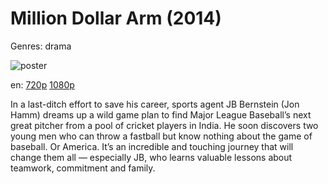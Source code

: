 # Million Dollar Arm (2014)

Genres: drama

![poster](http://image.tmdb.org/t/p/w500/rYOQL42cDdsbhfgaxeEW4SlszUp.jpg)

en:
  [720p](magnet:?xt=urn:btih:8125BADDE00E1640EDB3A5D15975C3B63DFD21E2&tr=udp://glotorrents.pw:6969/announce&tr=udp://tracker.opentrackr.org:1337/announce&tr=udp://torrent.gresille.org:80/announce&tr=udp://tracker.openbittorrent.com:80&tr=udp://tracker.coppersurfer.tk:6969&tr=udp://tracker.leechers-paradise.org:6969&tr=udp://p4p.arenabg.ch:1337&tr=udp://tracker.internetwarriors.net:1337)
  [1080p](magnet:?xt=urn:btih:8A6A460D1E2DAE3634355F4B4566E27B00027C99&tr=udp://glotorrents.pw:6969/announce&tr=udp://tracker.opentrackr.org:1337/announce&tr=udp://torrent.gresille.org:80/announce&tr=udp://tracker.openbittorrent.com:80&tr=udp://tracker.coppersurfer.tk:6969&tr=udp://tracker.leechers-paradise.org:6969&tr=udp://p4p.arenabg.ch:1337&tr=udp://tracker.internetwarriors.net:1337)
  


In a last-ditch effort to save his career, sports agent JB Bernstein (Jon Hamm) dreams up a wild game plan to find Major League Baseball’s next great pitcher from a pool of cricket players in India. He soon discovers two young men who can throw a fastball but know nothing about the game of baseball. Or America. It’s an incredible and touching journey that will change them all — especially JB, who learns valuable lessons about teamwork, commitment and family.